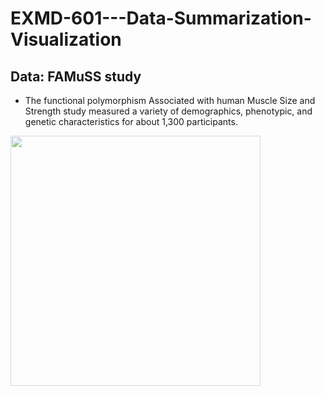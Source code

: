 # EXMD-601---Data-Summarization-Visualization

## Data: FAMuSS study
* The functional polymorphism Associated with human Muscle Size and Strength study measured a variety of demographics, phenotypic, and genetic characteristics for about 1,300 participants.

<kbd>
  <img style="opacity: 0.6;;" src="https://github.com/neeraj587/EXMD-601---Data-Summarization-Visualization/blob/main/data/data.png" height="400">
</kbd>

